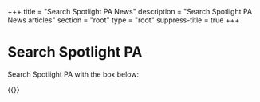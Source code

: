+++
title = "Search Spotlight PA News"
description = "Search Spotlight PA News articles"
section = "root"
type = "root"
suppress-title = true
+++

# Search Spotlight PA

Search Spotlight PA with the box below:

{{<news-search>}}
